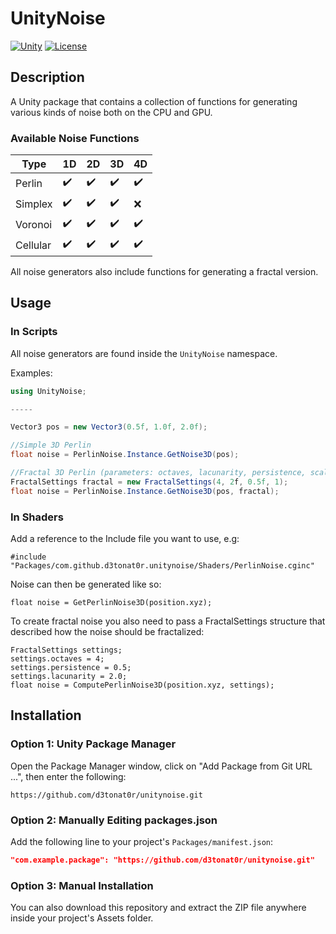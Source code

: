 # UnityNoise

[![Unity](https://img.shields.io/badge/Unity-2019.4+-blue.svg)](https://unity3d.com/get-unity/download)
[![License](https://img.shields.io/badge/license-MIT-green)](LICENSE)

## Description

A Unity package that contains a collection of functions for generating various kinds of noise both on the CPU and GPU.

### Available Noise Functions
|Type           |1D                |2D                |3D                |4D                |
|---------------|------------------|------------------|------------------|------------------|
|Perlin         |:heavy_check_mark:|:heavy_check_mark:|:heavy_check_mark:|:heavy_check_mark:|
|Simplex        |:heavy_check_mark:|:heavy_check_mark:|:heavy_check_mark:|:x:               |
|Voronoi        |:heavy_check_mark:|:heavy_check_mark:|:heavy_check_mark:|:heavy_check_mark:|
|Cellular       |:heavy_check_mark:|:heavy_check_mark:|:heavy_check_mark:|:heavy_check_mark:|

All noise generators also include functions for generating a fractal version.

## Usage

### In Scripts

All noise generators are found inside the ```UnityNoise``` namespace.

Examples:
```csharp
using UnityNoise;

-----

Vector3 pos = new Vector3(0.5f, 1.0f, 2.0f);

//Simple 3D Perlin 
float noise = PerlinNoise.Instance.GetNoise3D(pos);

//Fractal 3D Perlin (parameters: octaves, lacunarity, persistence, scale)
FractalSettings fractal = new FractalSettings(4, 2f, 0.5f, 1);
float noise = PerlinNoise.Instance.GetNoise3D(pos, fractal);
```

### In Shaders

Add a reference to the Include file you want to use, e.g:
```
#include "Packages/com.github.d3tonat0r.unitynoise/Shaders/PerlinNoise.cginc"
```

Noise can then be generated like so:
```
float noise = GetPerlinNoise3D(position.xyz);
```

To create fractal noise you also need to pass a FractalSettings structure that described how the noise should be fractalized:
```
FractalSettings settings;
settings.octaves = 4;
settings.persistence = 0.5;
settings.lacunarity = 2.0;
float noise = ComputePerlinNoise3D(position.xyz, settings);
```

## Installation

### Option 1: Unity Package Manager

Open the Package Manager window, click on "Add Package from Git URL ...", then enter the following:
```
https://github.com/d3tonat0r/unitynoise.git
```

### Option 2: Manually Editing packages.json

Add the following line to your project's `Packages/manifest.json`:

```json
"com.example.package": "https://github.com/d3tonat0r/unitynoise.git"
```

### Option 3: Manual Installation

You can also download this repository and extract the ZIP file anywhere inside your project's Assets folder.
